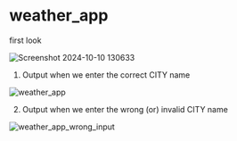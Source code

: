 # weather_app

first look


![Screenshot 2024-10-10 130633](https://github.com/user-attachments/assets/4a638dd1-d61c-401c-bff3-05d2e1640db6)


1. Output when we enter the correct CITY name

 
 ![weather_app](https://github.com/user-attachments/assets/65c6e6ee-65cb-45f7-9719-5002031cc782)

2. Output when we enter the wrong (or) invalid CITY name



![weather_app_wrong_input](https://github.com/user-attachments/assets/dbe5ba8b-76ac-4102-ade5-57ea7162d250)
